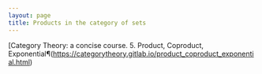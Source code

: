 ```yaml
---
layout: page
title: Products in the category of sets
---
```





[Category Theory: a concise course. 5. Product, Coproduct, Exponential¶(https://categorytheory.gitlab.io/product_coproduct_exponential.html)